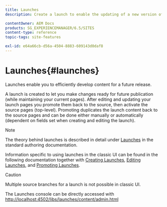 ```yaml
---
title: Launches
description: Create a launch to enable the updating of a new version of existing web pages for future activation. When you create a Launch, you specify a title and the source page.

contentOwner: AEM Docs
products: SG_EXPERIENCEMANAGER/6.5/SITES
content-type: reference
topic-tags: site-features

exl-id: e64a66cb-d56a-4504-8883-609143d0daf8
---
```

# Launches{#launches}

Launches enable you to efficiently develop content for a future release.

A launch is created to let you make changes ready for future publication (while maintaining your current pages). After editing and updating your launch pages you promote them back to the source, then activate the source pages (top-level). Promoting duplicates the launch content back to the source pages and can be done either manually or automatically (dependent on fields set when creating and editing the launch).

>[!NOTE]
>
>The theory behind launches is described in detail under [Launches](/help/sites-authoring/launches.md) in the standard authoring documentation.
>
>Information specific to using launches in the classic UI can be found in the following documentation together with [Creating Launches](/help/sites-classic-ui-authoring/classic-launches-creating.md), [Editing Launches](/help/sites-classic-ui-authoring/classic-launches-editing.md), and [Promoting Launches](/help/sites-classic-ui-authoring/classic-launches-promoting.md).

>[!CAUTION]
>
>Multiple source branches for a launch is not possible in classic UI.

The Launches console can be directly accessed with [http://localhost:4502/libs/launches/content/admin.html](http://localhost:4502/libs/launches/content/admin.html)
